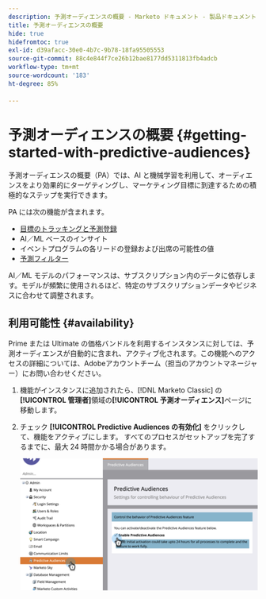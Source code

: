 ```yaml
---
description: 予測オーディエンスの概要 - Marketo ドキュメント - 製品ドキュメント
title: 予測オーディエンスの概要
hide: true
hidefromtoc: true
exl-id: d39afacc-30e0-4b7c-9b78-18fa95505553
source-git-commit: 88c4e844f7ce26b12bae8177dd5311813fb4adcb
workflow-type: tm+mt
source-wordcount: '183'
ht-degree: 85%

---
```


# 予測オーディエンスの概要 {#getting-started-with-predictive-audiences}

予測オーディエンスの概要（PA）では、AI と機械学習を利用して、オーディエンスをより効果的にターゲティングし、マーケティング目標に到達するための積極的なステップを実行できます。

PA には次の機能が含まれます。

* [目標のトラッキングと予測登録](/help/marketo/product-docs/marketo-sky/understanding-goal-tracking-and-projected-registrations.md)
* AI／ML ベースのインサイト
* イベントプログラムの各リードの登録および出席の可能性の値
* [予測フィルター](/help/marketo/product-docs/marketo-sky/predictive-filters.md)

AI／ML モデルのパフォーマンスは、サブスクリプション内のデータに依存します。モデルが頻繁に使用されるほど、特定のサブスクリプションデータやビジネスに合わせて調整されます。

## 利用可能性 {#availability}

Prime または Ultimate の価格バンドルを利用するインスタンスに対しては、予測オーディエンスが自動的に含まれ、アクティブ化されます。この機能へのアクセスの詳細については、Adobeアカウントチーム（担当のアカウントマネージャー）にお問い合わせください。

1. 機能がインスタンスに追加されたら、[!DNL Marketo Classic] の&#x200B;**[!UICONTROL 管理者]**&#x200B;領域の&#x200B;**[!UICONTROL 予測オーディエンス]**&#x200B;ページに移動します。

1. チェック **[!UICONTROL Predictive Audiences の有効化]** をクリックして、機能をアクティブにします。 すべてのプロセスがセットアップを完了するまでに、最大 24 時間かかる場合があります。

   ![画像 1](assets/getting-started-with-predictive-audiences-1.png)
